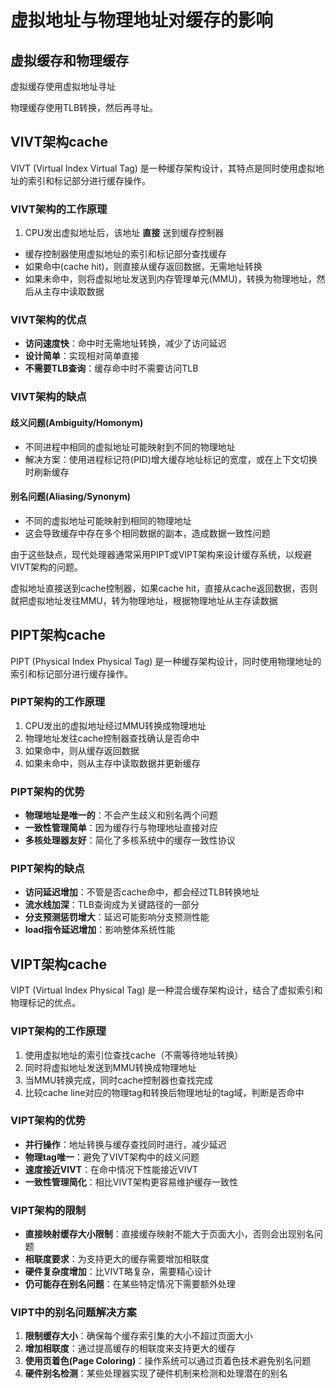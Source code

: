 # 虚拟地址与物理地址对缓存的影响

## 虚拟缓存和物理缓存

虚拟缓存使用虚拟地址寻址

物理缓存使用TLB转换，然后再寻址。

## VIVT架构cache

VIVT (Virtual Index Virtual Tag) 是一种缓存架构设计，其特点是同时使用虚拟地址的索引和标记部分进行缓存操作。

### VIVT架构的工作原理

1. CPU发出虚拟地址后，该地址 **直接** 送到缓存控制器
- 缓存控制器使用虚拟地址的索引和标记部分查找缓存
- 如果命中(cache hit)，则直接从缓存返回数据，无需地址转换
- 如果未命中，则将虚拟地址发送到内存管理单元(MMU)，转换为物理地址，然后从主存中读取数据

### VIVT架构的优点

- **访问速度快**：命中时无需地址转换，减少了访问延迟
- **设计简单**：实现相对简单直接
- **不需要TLB查询**：缓存命中时不需要访问TLB

### VIVT架构的缺点

#### 歧义问题(Ambiguity/Homonym)

- 不同进程中相同的虚拟地址可能映射到不同的物理地址
- 解决方案：使用进程标记符(PID)增大缓存地址标记的宽度，或在上下文切换时刷新缓存

#### 别名问题(Aliasing/Synonym)

- 不同的虚拟地址可能映射到相同的物理地址
- 这会导致缓存中存在多个相同数据的副本，造成数据一致性问题

由于这些缺点，现代处理器通常采用PIPT或VIPT架构来设计缓存系统，以规避VIVT架构的问题。


虚拟地址直接送到cache控制器，如果cache hit，直接从cache返回数据，否则就把虚拟地址发往MMU，转为物理地址，根据物理地址从主存读数据


## PIPT架构cache

PIPT (Physical Index Physical Tag) 是一种缓存架构设计，同时使用物理地址的索引和标记部分进行缓存操作。

### PIPT架构的工作原理

1. CPU发出的虚拟地址经过MMU转换成物理地址
2. 物理地址发往cache控制器查找确认是否命中
3. 如果命中，则从缓存返回数据
4. 如果未命中，则从主存中读取数据并更新缓存

### PIPT架构的优势

- **物理地址是唯一的**：不会产生歧义和别名两个问题
- **一致性管理简单**：因为缓存行与物理地址直接对应
- **多核处理器友好**：简化了多核系统中的缓存一致性协议

### PIPT架构的缺点

- **访问延迟增加**：不管是否cache命中，都会经过TLB转换地址
- **流水线加深**：TLB查询成为关键路径的一部分
- **分支预测惩罚增大**：延迟可能影响分支预测性能
- **load指令延迟增加**：影响整体系统性能

## VIPT架构cache

VIPT (Virtual Index Physical Tag) 是一种混合缓存架构设计，结合了虚拟索引和物理标记的优点。

### VIPT架构的工作原理

1. 使用虚拟地址的索引位查找cache（不需等待地址转换）
2. 同时将虚拟地址发送到MMU转换成物理地址
3. 当MMU转换完成，同时cache控制器也查找完成
4. 比较cache line对应的物理tag和转换后物理地址的tag域，判断是否命中

### VIPT架构的优势

- **并行操作**：地址转换与缓存查找同时进行，减少延迟
- **物理tag唯一**：避免了VIVT架构中的歧义问题
- **速度接近VIVT**：在命中情况下性能接近VIVT
- **一致性管理简化**：相比VIVT架构更容易维护缓存一致性

### VIPT架构的限制

- **直接映射缓存大小限制**：直接缓存映射不能大于页面大小，否则会出现别名问题
- **相联度要求**：为支持更大的缓存需要增加相联度
- **硬件复杂度增加**：比VIVT略复杂，需要精心设计
- **仍可能存在别名问题**：在某些特定情况下需要额外处理

### VIPT中的别名问题解决方案

1. **限制缓存大小**：确保每个缓存索引集的大小不超过页面大小
2. **增加相联度**：通过提高缓存的相联度来支持更大的缓存
3. **使用页着色(Page Coloring)**：操作系统可以通过页着色技术避免别名问题
4. **硬件别名检测**：某些处理器实现了硬件机制来检测和处理潜在的别名


